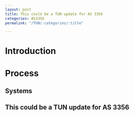 ```yaml
---
layout: post
title: This could be a TUN update for AS 3356
categories: AS3356
permalink: "/TUN/:categories/:title"

---
```


# Introduction

# Process

## Systems

## This could be a TUN update for AS 3356
